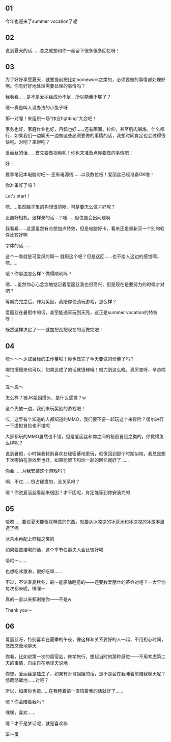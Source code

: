 ## 01

今年也迎来了summer vocation了呢

## 02

说到夏天的话……总之就想和你一起留下很多很多回忆呀！

## 03

为了好好享受夏天，就要提前把比如homework之类的，必须要做的事情都处理好啊。你有好好地处理需要处理的事情吗？

我看看……是不是爱丽丝成分不足，所以能量不够了？

嗯～真是叫人没办法的小兔子呀

那～对喔！来组织一场“作业fighting”大会吧！

家务也好，家庭作业也好，目标也好……还有画画，拉伸，甚至肌肉锻炼，什么都行，如果我们一边聊天一边做这些必须要做的事情的话，我想时间肯定也会过得很快吧。对吧？来聊吧？

爱丽丝的话……首先要做视频呢！你也来准备点你要做的事情吧！

好！

要拿笔记本电脑对吧～  还有电源线……以及数位板！爱丽丝已经准备OK啦！

你准备好了吗？

Let's start！

嗯……虽然脑子里的构想很清晰，可是要怎么做才好呢？

设置好相机，这样录的话…？唔……但位置会出问题啊

我看看……这里虽然有点想加点特效，但是电脑好卡，看来还是重新买一个别的软件比较好啊

字体的话……

这个一看就是可爱风的啊～  就用这个吧？但是这回……也不给人这边的感觉啊…嗯……

哦？你那边怎么样？做得顺利吗？

嗯……虽然你心心念念地惦记着爱丽丝我也很高兴，但是现在是要努力的时候才对吧？

等努力完之后，作为奖励，我陪你使劲玩游戏，怎么样？

爱丽丝在暑假中的话，甚至能通宵玩到天亮，这正是summer vocation的特权呀！

既然这样决定了——就加把劲把现在的活做完吧！

## 04

嗯～～～达成目标的工作量啦！你也做完了今天要做的份量了吗？

哪怕慢慢来也可以，如果达成了的话就很棒哦！努力到这么晚，真厉害呀，辛苦啦～

乖～乖～

怎么样？被JK姐姐摸头，是什么感觉？w

这个先放一边，我们来玩奖励的游戏吧！

哎，这里有个知道的人都知道的MMO，我们要不要一起玩这个来冒险？偶尔进行一下虚拟冒险也不错呢

大家都玩的MMO虽然也不错，但是爱丽丝和你之间的秘密冒险之类的，你觉得怎么样呢？

说到暑假，小时候我特别喜欢在秘密基地里玩，就像回到那个时期似地，我总是想下次哪怕在游戏里也好，如果能留下和你一起的回忆就好了……

你会……为我安装这个游戏吗？

啊，不过……很占硬盘的，没关系吗？

嗯？你说爱丽丝看起来很困？才不困呢，肯定能等到你安装完的

## 05

唔嗯……要说夏天能驱除睡意的东西，就要从冰凉凉的冰茶水和冰凉凉的冰激淋里选了呢

冰茶水再配上柠檬之类的

如果要直接喝的话，这个季节伯爵夫人会比较好喝

唔哈～……

也想吃冰激淋，很好吃嘛……

不过，不论春夏秋冬，最～能驱除睡意的——还要数爱丽丝的茶会对吧？一大早你每次都来呢，嘿嘿～

真的一直以来都谢谢你——不是w

Thank you～

## 06

爱丽丝呀，特别喜欢在夏季的午夜，像这样和关系要好的人一起，不用担心时间，悠哉悠哉地聊天

你看，比如说第一次的留宿会，修学旅行，想起当时的那种感觉——不用考虑第二天的事情，自由自在地谈天说地

你想，爱丽丝是独生子，如果有哥哥姐姐的话，是不是会在我睡着前陪我聊天呢？悠哉悠哉地……对吧？

所以，如果你也能……在我睡着前一直陪着我的话就好了……

嗯？你会陪着我吗？

嘿嘿，喜欢……

嗯？才不是梦话呢，就是喜欢嘛

笨～蛋
